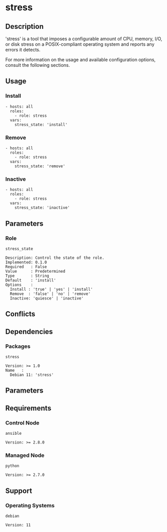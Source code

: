 # stress

## Description

'stress' is a tool that imposes a configurable amount of CPU, memory, I/O, or
disk stress on a POSIX-compliant operating system and reports any errors it
detects.

For more information on the usage and available configuration options,
consult the following sections.

## Usage

### Install

```
- hosts: all
  roles:
    - role: stress
  vars:
    stress_state: 'install'
```

### Remove

```
- hosts: all
  roles:
    - role: stress
  vars:
    stress_state: 'remove'
```

### Inactive

```
- hosts: all
  roles:
    - role: stress
  vars:
    stress_state: 'inactive'
```

## Parameters

### Role

`stress_state`

    Description: Control the state of the role.
    Implemented: 0.1.0
    Required   : False
    Value      : Predetermined
    Type       : String
    Default    : 'install'
    Options    :
      Install : 'true' | 'yes' | 'install'
      Remove  : 'false' | 'no' | 'remove'
      Inactive: 'quiesce' | 'inactive'

## Conflicts

## Dependencies

### Packages

`stress`

    Version: >= 1.0
    Name   :
      Debian 11: 'stress'

## Parameters

## Requirements

### Control Node

`ansible`

    Version: >= 2.8.0

### Managed Node

`python`

    Version: >= 2.7.0

## Support

### Operating Systems

`debian`

    Version: 11
